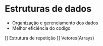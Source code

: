 # Estruturas de dados   

- Organização e gerenciamento dos dados
- Melhor eficiência do codigo

[] Estrutura de repetição
[] Vetores(Arrays)
